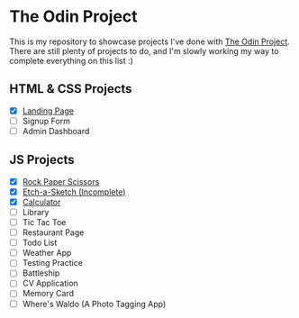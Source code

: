 # The Odin Project
This is my repository to showcase projects I've done with [The Odin Project](https://www.theodinproject.com/). There are still plenty of projects to do, and I'm slowly working my way to complete everything on this list :)

## HTML & CSS Projects
- [x] [Landing Page](https://awkcodergirl.github.io/The-Odin-Project/LandingPage/)
- [ ] Signup Form
- [ ] Admin Dashboard

## JS Projects
- [x] [Rock Paper Scissors](https://awkcodergirl.github.io/The-Odin-Project/RockPaperScissors/)
- [x] [Etch-a-Sketch (Incomplete)](https://awkcodergirl.github.io/The-Odin-Project/Etch-a-Sketch/)
- [x] [Calculator](https://awkcodergirl.github.io/The-Odin-Project/Calculator/)
- [ ] Library
- [ ] Tic Tac Toe
- [ ] Restaurant Page
- [ ] Todo List
- [ ] Weather App
- [ ] Testing Practice
- [ ] Battleship
- [ ] CV Application
- [ ] Memory Card
- [ ] Where's Waldo (A Photo Tagging App)
